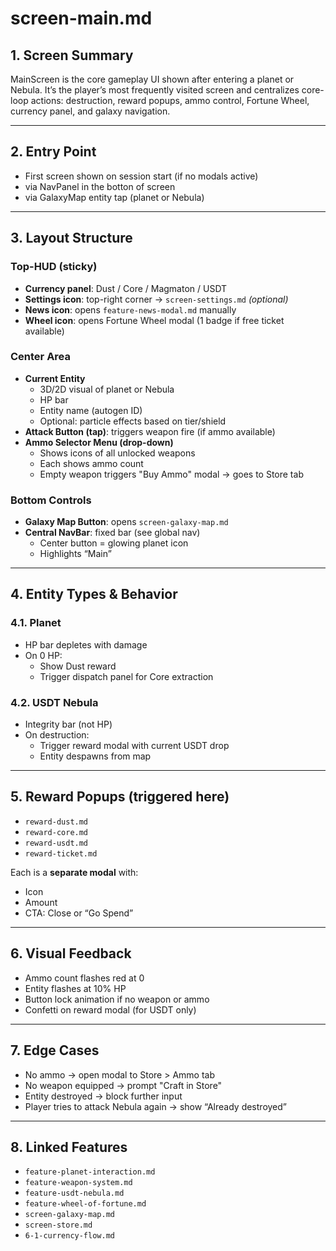 # screen-main.md

## 1. Screen Summary
MainScreen is the core gameplay UI shown after entering a planet or Nebula. It’s the player’s most frequently visited screen and centralizes core-loop actions: destruction, reward popups, ammo control, Fortune Wheel, currency panel, and galaxy navigation.

---

## 2. Entry Point
- First screen shown on session start (if no modals active)
- via NavPanel in the botton of screen
- via GalaxyMap entity tap (planet or Nebula)

---

## 3. Layout Structure
### Top-HUD (sticky)
- **Currency panel**: Dust / Core / Magmaton / USDT
- **Settings icon**: top-right corner → `screen-settings.md` *(optional)*
- **News icon**: opens `feature-news-modal.md` manually
- **Wheel icon**: opens Fortune Wheel modal (1 badge if free ticket available)

### Center Area
- **Current Entity**
  - 3D/2D visual of planet or Nebula
  - HP bar
  - Entity name (autogen ID)
  - Optional: particle effects based on tier/shield
- **Attack Button (tap)**: triggers weapon fire (if ammo available)
- **Ammo Selector Menu (drop-down)**
  - Shows icons of all unlocked weapons
  - Each shows ammo count
  - Empty weapon triggers "Buy Ammo" modal → goes to Store tab

### Bottom Controls
- **Galaxy Map Button**: opens `screen-galaxy-map.md`
- **Central NavBar**: fixed bar (see global nav)
  - Center button = glowing planet icon
  - Highlights “Main”

---

## 4. Entity Types & Behavior
### 4.1. Planet
- HP bar depletes with damage
- On 0 HP:
  - Show Dust reward
  - Trigger dispatch panel for Core extraction

### 4.2. USDT Nebula
- Integrity bar (not HP)
- On destruction:
  - Trigger reward modal with current USDT drop
  - Entity despawns from map

---

## 5. Reward Popups (triggered here)
- `reward-dust.md`
- `reward-core.md`
- `reward-usdt.md`
- `reward-ticket.md`

Each is a **separate modal** with:
- Icon
- Amount
- CTA: Close or “Go Spend”

---

## 6. Visual Feedback
- Ammo count flashes red at 0
- Entity flashes at 10% HP
- Button lock animation if no weapon or ammo
- Confetti on reward modal (for USDT only)

---

## 7. Edge Cases
- No ammo → open modal to Store > Ammo tab
- No weapon equipped → prompt "Craft in Store"
- Entity destroyed → block further input
- Player tries to attack Nebula again → show “Already destroyed”

---

## 8. Linked Features
- `feature-planet-interaction.md`
- `feature-weapon-system.md`
- `feature-usdt-nebula.md`
- `feature-wheel-of-fortune.md`
- `screen-galaxy-map.md`
- `screen-store.md`
- `6-1-currency-flow.md`
